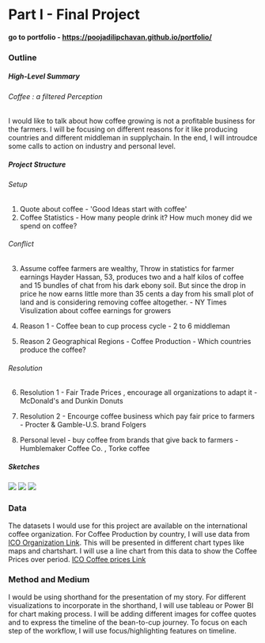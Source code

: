 # Part I - Final Project

#### go to portfolio - https://poojadilipchavan.github.io/portfolio/

### Outline 

##### High-Level Summary 
###### Coffee : a filtered Perception 

I would like to talk about how coffee growing is not a profitable business for the farmers. I will be focusing on different reasons for it like producing countries and different middleman in supplychain. In the end, I will introudce some calls to action on industry and personal level.

##### Project Structure 

###### Setup 
1. Quote about coffee - 'Good Ideas start with coffee'
2. Coffee Statistics - How many people drink it? How much money did we spend on coffee?

###### Conflict
3. Assume coffee farmers are wealthy, Throw in statistics for farmer earnings 
Hayder Hassan, 53, produces two and a half kilos of coffee and 15 bundles of chat from his dark ebony soil. But since the drop in price he now earns little more than 35 cents a day from his small plot of land and is considering removing coffee altogether. - NY Times 
Visulization about coffee earnings for growers 

4. Reason 1 - Coffee bean to cup process cycle - 2 to 6 middleman

5. Reason 2 Geographical Regions - Coffee Production - Which countries produce the coffee?

###### Resolution

6. Resolution 1 - Fair Trade Prices , encourage all organizations to adapt it - McDonald's and Dunkin Donuts

7. Resolution 2 - Encourge coffee business which pay fair price to farmers - Procter & Gamble-U.S. brand Folgers

8. Personal level - buy coffee from brands that give back to farmers - Humblemaker Coffee Co. , Torke coffee 

##### Sketches

<img src="/portfolio/assets/coffee_1 (1).jpeg"> 

<img src="/portfolio/assets/coffee_1 (2).jpeg">

<img src="/portfolio/assets/coffee_1 (3).jpeg">


### Data 
The datasets I would use for this project are available on the international coffee organization. 
For Coffee Production by country, I will use data from [ICO Organization Link](https://www.ico.org/new_historical.asp). This will be presented in different chart types like maps and chartshart.
I will use a line chart from this data to show the Coffee Prices over period.
[ICO Coffee prices Link](https://www.ico.org/coffee_prices.asp)


### Method and Medium 
I would be using shorthand for the presentation of my story. For different visualizations to incorporate in the shorthand, I will use tableau or Power BI for chart making process.
I will be adding different images for coffee quotes and to express the timeline of the bean-to-cup journey. 
To focus on each step of the workflow, I will use focus/highlighting features on timeline.

